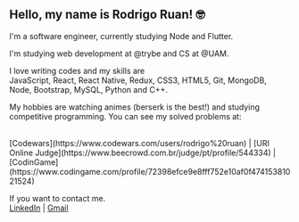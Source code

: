 ## Hello, my name is Rodrigo Ruan! :nerd_face:

I'm a software engineer, currently studying Node and Flutter.

I'm studying web development at @trybe and CS at @UAM.

I love writing codes and my skills are
<br/>
JavaScript, React, React Native, Redux, CSS3, HTML5, Git, MongoDB, Node, Bootstrap, MySQL, Python and C++.

My hobbies are watching animes (berserk is the best!) and studying competitive programming.
You can see my solved problems at:

<br/>
[Codewars](https://www.codewars.com/users/rodrigo%20ruan) |
[URI Online Judge](https://www.beecrowd.com.br/judge/pt/profile/544334) |
[CodinGame](https://www.codingame.com/profile/72398efce9e8fff752e10af0f47415381021524)

If you want to contact me.
<br/>
[LinkedIn](https://www.linkedin.com/in/rodrigo-ruan/) |
[Gmail](mailto:rodrigopython16@gmail.com)
